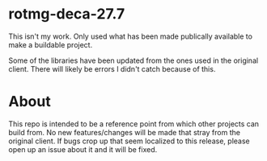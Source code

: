 # rotmg-deca-27.7
This isn't my work. Only used what has been made publically available to make a buildable project.

Some of the libraries have been updated from the ones used in the original client. There will likely be errors I didn't catch because of this.

# About

This repo is intended to be a reference point from which other projects can build from. No new features/changes will be made that stray from the original client. If bugs crop up that seem localized to this release, please open up an issue about it and it will be fixed.
